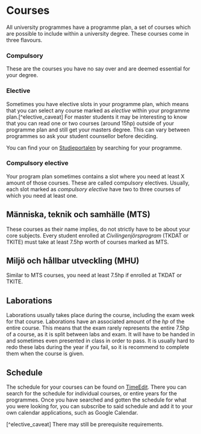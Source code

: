 # Courses

All university programmes have a programme plan, a set of courses which are possible to include within a university degree. These courses come in three flavours.

### Compulsory

These are the courses you have no say over and are deemed essential for your degree.

### Elective

Sometimes you have elective slots in your programme plan, which means that you can select any course marked as _elective_ within your programme plan.[^elective_caveat] For master students it may be interesting to know that you can read one or two courses (around 15hp) outside of your programme plan and still get your masters degree. This can vary between programmes so ask your student counsellor before deciding.

You can find your on [Studieportalen](https://www.student.chalmers.se/sp/program_list) by searching for your programme.

### Compulsory elective

Your program plan sometimes contains a slot where you need at least X amount of those courses. These are called compulsory electives. Usually, each slot marked as _compulsory elective_ have two to three courses of which you need at least one.

## Människa, teknik och samhälle (MTS)

These courses as their name implies, do not strictly have to be about your core subjects. Every student enrolled at _Civilingenjörsprogram_ (TKDAT or TKITE) must take at least 7.5hp worth of courses marked as MTS.

## Miljö och hållbar utveckling (MHU)

Similar to MTS courses, you need at least 7.5hp if enrolled at TKDAT or TKITE.

## Laborations

Laborations usually takes place during the course, including the exam week for that course.
Laborations have an associated amount of the _hp_ of the entire course. 
This means that the exam rarely represents the entire 7.5hp of a course, as it is split between labs and exam.
It will have to be handed in and sometimes even presented in class in order to pass.
It is usually hard to redo these labs during the year if you fail, so it is recommend to complete them when the course is given.

## Schedule
The schedule for your courses can be found on [TimeEdit](https://cloud.timeedit.net/chalmers/web/public/).
There you can search for the schedule for individual courses, or entire years for the programmes.
Once you have searched and gotten the schedule for what you were looking for, you can subscribe to said schedule and add it to your own calendar applications, such as Google Calendar.

[^elective_caveat] There may still be prerequisite requirements.
